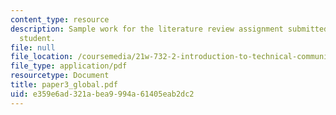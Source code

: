```yaml
---
content_type: resource
description: Sample work for the literature review assignment submitted by an anonymous
  student.
file: null
file_location: /coursemedia/21w-732-2-introduction-to-technical-communication-ethics-in-science-and-technology-fall-2006/e359e6ad321abea9994a61405eab2dc2_paper3_global.pdf
file_type: application/pdf
resourcetype: Document
title: paper3_global.pdf
uid: e359e6ad-321a-bea9-994a-61405eab2dc2
---
```

